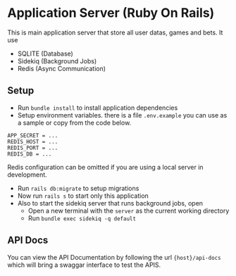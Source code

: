 # Application Server (Ruby On Rails)
This is main application server that store all user datas, games and bets.
It use 
- SQLITE (Database)
- Sidekiq (Background Jobs)
- Redis (Async Communication)


## Setup
- Run `bundle install` to install application dependencies
- Setup environment variables. there is a file `.env.example` you can use as a sample or copy from the code below.
```
APP_SECRET = ...
REDIS_HOST = ...
REDIS_PORT = ...
REDIS_DB = ...
```
Redis configuration can be omitted if you are using a local server in development.
- Run `rails db:migrate` to setup migrations
- Now run `rails s` to start only this application
- Also to start the sidekiq server that runs background jobs, open
    -   Open a new terminal with the `server` as the current working directory
    -   Run `bundle exec sidekiq -q default`


## API Docs
You can view the API Documentation by following the url `{host}/api-docs` which will bring a swaggar interface to test the APIS.
